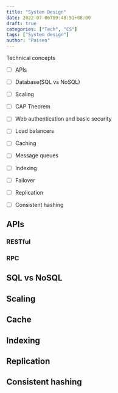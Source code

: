 ```yaml
---
title: "System Design"
date: 2022-07-06T09:48:51+08:00
draft: true
categories: ["Tech", "CS"]
tags: ["System design"]
author: "Paisen"
---
```


Technical concepts

- [ ] APIs
- [ ] Database(SQL vs NoSQL)
- [ ] Scaling
- [ ] CAP Theorem
- [ ] Web authentication and basic security
- [ ] Load balancers
- [ ] Caching
- [ ] Message queues
- [ ] Indexing
- [ ] Failover
- [ ] Replication
- [ ] Consistent hashing


## APIs
### RESTful
### RPC

## SQL vs NoSQL

## Scaling

## Cache

## Indexing

## Replication

## Consistent hashing